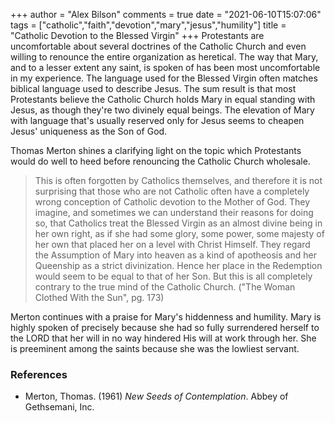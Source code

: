 +++
author = "Alex Bilson"
comments = true
date = "2021-06-10T15:07:06"
tags = ["catholic","faith","devotion","mary","jesus","humility"]
title = "Catholic Devotion to the Blessed Virgin"
+++
Protestants are uncomfortable about several doctrines of the Catholic Church and even willing to renounce the entire organization as heretical. The way that Mary, and to a lesser extent any saint, is spoken of has been most uncomfortable in my experience. The language used for the Blessed Virgin often matches biblical language used to describe Jesus. The sum result is that most Protestants believe the Catholic Church holds Mary in equal standing with Jesus, as though they're two divinely equal beings. The elevation of Mary with language that's usually reserved only for Jesus seems to cheapen Jesus' uniqueness as the Son of God.

Thomas Merton shines a clarifying light on the topic which Protestants would do well to heed before renouncing the Catholic Church wholesale.

> This is often forgotten by Catholics themselves, and therefore it is not surprising that those who are not Catholic often have a completely wrong conception of Catholic devotion to the Mother of God. They imagine, and sometimes we can understand their reasons for doing so, that Catholics treat the Blessed Virgin as an almost divine being in her own right, as if she had some glory, some power, some majesty of her own that placed her on a level with Christ Himself. They regard the Assumption of Mary into heaven as a kind of apotheosis and her Queenship as a strict divinization. Hence her place in the Redemption would seem to be equal to that of her Son. But this is all completely contrary to the true mind of the Catholic Church. ("The Woman Clothed With the Sun", pg. 173)

Merton continues with a praise for Mary's hiddenness and humility. Mary is highly spoken of precisely because she had so fully surrendered herself to the LORD that her will in no way hindered His will at work through her. She is preeminent among the saints because she was the lowliest servant.

### References

- Merton, Thomas. (1961) _New Seeds of Contemplation_. Abbey of Gethsemani, Inc.
    